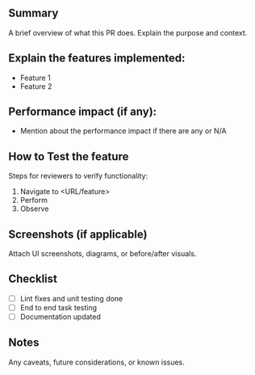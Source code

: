 ## Summary
A brief overview of what this PR does. Explain the purpose and context.

## Explain the features implemented:
- Feature 1
- Feature 2

## Performance impact (if any):
- Mention about the performance impact if there are any or N/A

## How to Test the feature
Steps for reviewers to verify functionality:
1. Navigate to <URL/feature>
2. Perform <actions>
3. Observe <expected result>

## Screenshots (if applicable)
Attach UI screenshots, diagrams, or before/after visuals.

## Checklist
- [ ] Lint fixes and unit testing done
- [ ] End to end task testing
- [ ] Documentation updated

## Notes
Any caveats, future considerations, or known issues.
